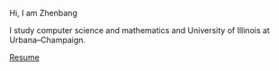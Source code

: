 Hi, I am Zhenbang  

I study computer science and mathematics and University of Illinois at Urbana–Champaign.  

[Resume](/file/Zhenbang_Wang.pdf)